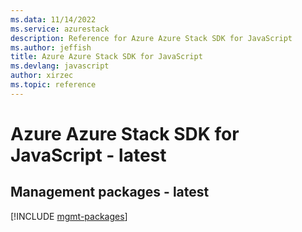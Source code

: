```yaml
---
ms.data: 11/14/2022
ms.service: azurestack
description: Reference for Azure Azure Stack SDK for JavaScript
ms.author: jeffish
title: Azure Azure Stack SDK for JavaScript
ms.devlang: javascript
author: xirzec
ms.topic: reference
---
```

# Azure Azure Stack SDK for JavaScript - latest

## Management packages - latest
[!INCLUDE [mgmt-packages](azure-stack-mgmt-index.md)]